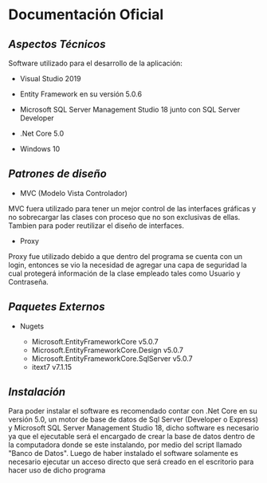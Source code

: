 # **Documentación Oficial**

## *Aspectos Técnicos*

Software utilizado para el desarrollo de la aplicación:
- Visual Studio 2019

- Entity Framework en su versión 5.0.6

- Microsoft SQL Server Management Studio 18 junto con SQL Server Developer

- .Net Core 5.0

- Windows 10

## *Patrones de diseño*

- MVC (Modelo Vista Controlador)

MVC fuera utilizado para tener un mejor control de las interfaces gráficas y no sobrecargar las clases con proceso que no son exclusivas de ellas. Tambien para poder reutilizar el diseño de interfaces.

- Proxy

Proxy fue utilizado debido a que dentro del programa se cuenta con un login, entonces se vio la necesidad de agregar una capa de seguridad la cual protegerá información de la clase empleado tales como Usuario y Contraseña.  

## *Paquetes Externos*

- Nugets

    - Microsoft.EntityFrameworkCore v5.0.7
    - Microsoft.EntityFrameworkCore.Design v5.0.7
    - Microsoft.EntityFrameworkCore.SqlServer v5.0.7
    - itext7 v7.1.15

## *Instalación*

Para poder instalar el software es recomendado contar con .Net Core en su versión 5.0, un motor de base de datos de Sql Server (Developer o Express) y Microsoft SQL Server Management Studio 18, dicho software es necesario ya que el ejecutable será el encargado de crear la base de datos dentro de la computadora donde se este instalando, por medio del script llamado "Banco de Datos". Luego de haber instalado el software solamente es necesario ejecutar un acceso directo que será creado en el escritorio para hacer uso de dicho programa
